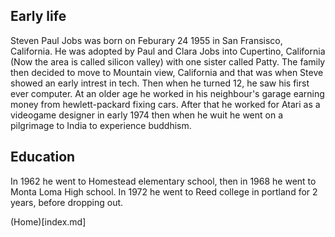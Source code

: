 ## Early life
Steven Paul Jobs was born on Feburary 24 1955 in San Fransisco, California. He was adopted by Paul and Clara Jobs into Cupertino, California (Now the area is called silicon valley) with one sister called Patty. The family then decided to move to Mountain view, California and that was when Steve showed an early intrest in tech. Then when he turned 12, he saw his first ever computer. At an older age he worked in his neighbour's garage earning money from hewlett-packard fixing cars. After that he worked for Atari as a videogame designer in early 1974 then when he wuit he went on a pilgrimage to India to experience buddhism.
## Education
In 1962 he went to Homestead elementary school, then in 1968 he went to Monta Loma High school. In 1972 he went to Reed college in portland for 2 years, before dropping out.

(Home)[index.md]
